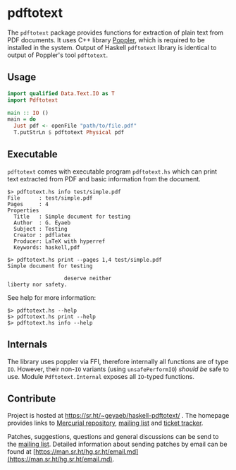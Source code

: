 # pdftotext

The `pdftotext` package provides functions for extraction of plain text from PDF documents. It uses C++ library [Poppler](https://poppler.freedesktop.org/), which is required to be installed in the system. Output of Haskell `pdftotext` library is identical to output of Poppler's tool `pdftotext`.

## Usage

```haskell
import qualified Data.Text.IO as T
import Pdftotext

main :: IO ()
main = do
  Just pdf <- openFile "path/to/file.pdf"
  T.putStrLn $ pdftotext Physical pdf
```

## Executable

`pdftotext` comes with executable program `pdftotext.hs` which can print text extracted from PDF and basic information from the document.

```shell
$> pdftotext.hs info test/simple.pdf
File      : test/simple.pdf
Pages     : 4
Properties
  Title   : Simple document for testing
  Author  : G. Eyaeb
  Subject : Testing
  Creator : pdflatex
  Producer: LaTeX with hyperref
  Keywords: haskell,pdf
```

```shell
$> pdftotext.hs print --pages 1,4 test/simple.pdf
Simple document for testing

                  deserve neither
liberty nor safety.
```

See help for more information:

```shell
$> pdftotext.hs --help
$> pdftotext.hs print --help
$> pdftotext.hs info --help
```

## Internals

The library uses poppler via FFI, therefore internally all functions are of type `IO`. However, their non-`IO` variants (using `unsafePerformIO`) _should be_ safe to use. Module `Pdftotext.Internal` exposes all `IO`-typed functions.

## Contribute

Project is hosted at https://sr.ht/~geyaeb/haskell-pdftotext/ . The homepage provides links to [Mercurial repository](https://hg.sr.ht/~geyaeb/haskell-pdftotext), [mailing list](https://lists.sr.ht/~geyaeb/haskell-pdftotext) and [ticket tracker](https://todo.sr.ht/~geyaeb/haskell-pdftotext).

Patches, suggestions, questions and general discussions can be send to the [mailing list](https://lists.sr.ht/~geyaeb/haskell-pdftotext). Detailed information about sending patches by email can be found at [https://man.sr.ht/hg.sr.ht/email.md](https://man.sr.ht/hg.sr.ht/email.md).

